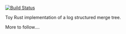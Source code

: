 [![Build Status](https://travis-ci.org/dthg/rust-lsm.svg?branch=master)](https://travis-ci.org/dthg/rust-lsm)

Toy Rust implementation of a log structured merge tree.

More to follow....

